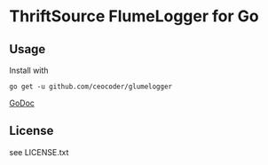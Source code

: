 ThriftSource FlumeLogger for Go
===============================

## Usage

Install with

```
go get -u github.com/ceocoder/glumelogger
```


[GoDoc](godoc.org/github.com/ceocoder/glumelogger)


## License
see LICENSE.txt
